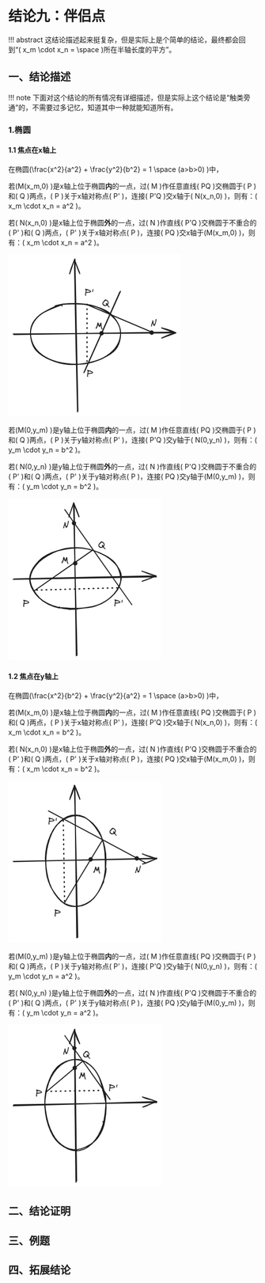# 结论九：伴侣点

!!! abstract
    这结论描述起来挺复杂，但是实际上是个简单的结论，最终都会回到“\( x_m \cdot x_n = \space \)所在半轴长度的平方”。

## 一、结论描述

!!! note
    下面对这个结论的所有情况有详细描述，但是实际上这个结论是“触类旁通”的，不需要过多记忆，知道其中一种就能知道所有。

### 1.椭圆

#### 1.1 焦点在x轴上

在椭圆\(\frac{x^2}{a^2} + \frac{y^2}{b^2} = 1 \space (a>b>0) \)中，

若\(M(x_m,0) \)是x轴上位于椭圆**内**的一点，过\( M \)作任意直线\( PQ \)交椭圆于\( P \)和\( Q \)两点，\( P \)关于x轴对称点\( P' \)，连接\( P'Q \)交x轴于\( N(x_n,0)  \)，则有：\( x_m \cdot x_n = a^2  \)。

若\( N(x_n,0)  \)是x轴上位于椭圆**外**的一点，过\( N \)作直线\( P'Q \)交椭圆于不重合的\( P' \)和\( Q \)两点，\( P' \)关于x轴对称点\( P \)，连接\( PQ \)交x轴于\(M(x_m,0) \)，则有：\( x_m \cdot x_n = a^2  \)。

![9_1](img/9_1.png)

若\(M(0,y_m) \)是y轴上位于椭圆**内**的一点，过\( M \)作任意直线\( PQ \)交椭圆于\( P \)和\( Q \)两点，\( P \)关于y轴对称点\( P' \)，连接\( P'Q \)交y轴于\( N(0,y_n)  \)，则有：\( y_m \cdot y_n = b^2  \)。

若\( N(0,y_n)  \)是y轴上位于椭圆**外**的一点，过\( N \)作直线\( P'Q \)交椭圆于不重合的\( P' \)和\( Q \)两点，\( P' \)关于y轴对称点\( P \)，连接\( PQ \)交y轴于\(M(0,y_m) \)，则有：\( y_m \cdot y_n = b^2  \)。

![9_2](img/9_2.png)

#### 1.2 焦点在y轴上

在椭圆\(\frac{x^2}{b^2} + \frac{y^2}{a^2} = 1 \space (a>b>0) \)中，

若\(M(x_m,0) \)是x轴上位于椭圆**内**的一点，过\( M \)作任意直线\( PQ \)交椭圆于\( P \)和\( Q \)两点，\( P \)关于x轴对称点\( P' \)，连接\( P'Q \)交x轴于\( N(x_n,0)  \)，则有：\( x_m \cdot x_n = b^2  \)。

若\( N(x_n,0)  \)是x轴上位于椭圆**外**的一点，过\( N \)作直线\( P'Q \)交椭圆于不重合的\( P' \)和\( Q \)两点，\( P' \)关于x轴对称点\( P \)，连接\( PQ \)交x轴于\(M(x_m,0) \)，则有：\( x_m \cdot x_n = b^2  \)。

![9_4](img/9_4.png)

若\(M(0,y_m) \)是y轴上位于椭圆**内**的一点，过\( M \)作任意直线\( PQ \)交椭圆于\( P \)和\( Q \)两点，\( P \)关于y轴对称点\( P' \)，连接\( P'Q \)交y轴于\( N(0,y_n)  \)，则有：\( y_m \cdot y_n = a^2  \)。

若\( N(0,y_n)  \)是y轴上位于椭圆**外**的一点，过\( N \)作直线\( P'Q \)交椭圆于不重合的\( P' \)和\( Q \)两点，\( P' \)关于y轴对称点\( P \)，连接\( PQ \)交y轴于\(M(0,y_m) \)，则有：\( y_m \cdot y_n = a^2  \)。

![9_3](img/9_3.png)


## 二、结论证明

## 三、例题

## 四、拓展结论